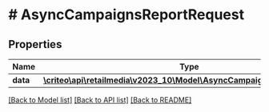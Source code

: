 # # AsyncCampaignsReportRequest

## Properties

Name | Type | Description | Notes
------------ | ------------- | ------------- | -------------
**data** | [**\criteo\api\retailmedia\v2023_10\Model\AsyncCampaignsReportResource**](AsyncCampaignsReportResource.md) |  | [optional]

[[Back to Model list]](../../README.md#models) [[Back to API list]](../../README.md#endpoints) [[Back to README]](../../README.md)
